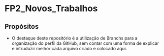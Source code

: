 # FP2_Novos_Trabalhos

## Propósitos

- O destaque deste repositório é a utilização de Branchs para a organização do perfil da GitHub, sem contar com uma forma de explicar e intruduzir melhor cada arquivo criado e colocado aqui.

